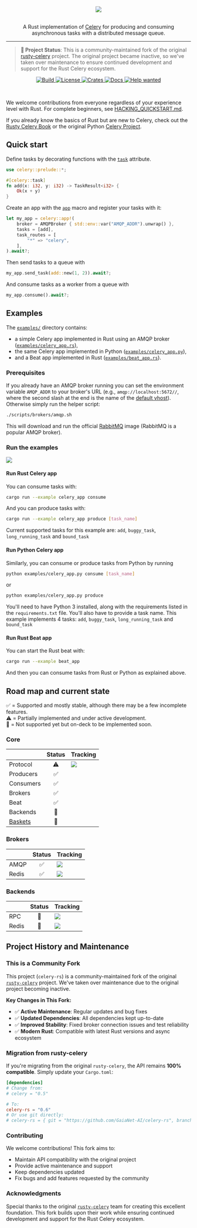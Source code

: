 <div align="center">
    <br>
    <img src="img/rusty-celery-logo-transparent.png"/>
    <br>
    <br>
    <p>
    A Rust implementation of <a href="https://github.com/celery/celery">Celery</a> for producing and consuming asynchronous tasks with a distributed message queue.
    </p>
    <hr/>
</div>

> **📢 Project Status**: This is a community-maintained fork of the original [rusty-celery](https://github.com/rusty-celery/rusty-celery) project. The original project became inactive, so we've taken over maintenance to ensure continued development and support for the Rust Celery ecosystem.

<p align="center">
    <a href="https://github.com/GaiaNet-AI/celery-rs/actions/workflows/ci.yml">
        <img alt="Build" src="https://github.com/GaiaNet-AI/celery-rs/actions/workflows/ci.yml/badge.svg?branch=main">
    </a>
    <a href="https://github.com/GaiaNet-AI/celery-rs/blob/main/LICENSE">
        <img alt="License" src="https://img.shields.io/github/license/GaiaNet-AI/celery-rs.svg?color=blue&cachedrop">
    </a>
    <a href="https://crates.io/crates/celery-rs">
        <img alt="Crates" src="https://img.shields.io/crates/v/celery-rs.svg?color=blue">
    </a>
    <a href="https://docs.rs/celery-rs/">
        <img alt="Docs" src="https://img.shields.io/badge/docs.rs-API%20docs-blue">
    </a>
    <a href="https://github.com/GaiaNet-AI/celery-rs/issues?q=is%3Aissue+is%3Aopen+label%3A%22help%20wanted%22">
        <img alt="Help wanted" src="https://img.shields.io/github/issues/GaiaNet-AI/celery-rs/help%20wanted?label=Help%20Wanted">
    </a>
</p>
<br/>


We welcome contributions from everyone regardless of your experience level with Rust. For complete beginners, see [HACKING_QUICKSTART.md](https://github.com/GaiaNet-AI/celery-rs/blob/main/HACKING_QUICKSTART.md).

If you already know the basics of Rust but are new to Celery, check out the [Rusty Celery Book](https://rusty-celery.github.io/) or the original Python [Celery Project](http://www.celeryproject.org/).

## Quick start

Define tasks by decorating functions with the [`task`](https://docs.rs/celery-rs/*/celery/attr.task.html) attribute.

```rust
use celery::prelude::*;

#[celery::task]
fn add(x: i32, y: i32) -> TaskResult<i32> {
    Ok(x + y)
}
```

Create an app with the [`app`](https://docs.rs/celery-rs/*/celery/macro.app.html) macro
and register your tasks with it:

```rust
let my_app = celery::app!(
    broker = AMQPBroker { std::env::var("AMQP_ADDR").unwrap() },
    tasks = [add],
    task_routes = [
        "*" => "celery",
    ],
).await?;
```

Then send tasks to a queue with

```rust
my_app.send_task(add::new(1, 2)).await?;
```

And consume tasks as a worker from a queue with

```rust
my_app.consume().await?;
```

## Examples

The [`examples/`](https://github.com/GaiaNet-AI/celery-rs/tree/main/examples) directory contains:

- a simple Celery app implemented in Rust using an AMQP broker ([`examples/celery_app.rs`](https://github.com/GaiaNet-AI/celery-rs/blob/main/examples/celery_app.rs)),
- the same Celery app implemented in Python ([`examples/celery_app.py`](https://github.com/GaiaNet-AI/celery-rs/blob/main/examples/celery_app.py)),
- and a Beat app implemented in Rust ([`examples/beat_app.rs`](https://github.com/GaiaNet-AI/celery-rs/blob/main/examples/beat_app.rs)).

### Prerequisites

If you already have an AMQP broker running you can set the environment variable `AMQP_ADDR` to your broker's URL (e.g., `amqp://localhost:5672//`, where
the second slash at the end is the name of the [default vhost](https://www.rabbitmq.com/access-control.html#default-state)).
Otherwise simply run the helper script:

```bash
./scripts/brokers/amqp.sh
```

This will download and run the official [RabbitMQ](https://www.rabbitmq.com/) image (RabbitMQ is a popular AMQP broker).

### Run the examples

![](./img/demo.gif)

#### Run Rust Celery app

You can consume tasks with:

```bash
cargo run --example celery_app consume
```

And you can produce tasks with:

```bash
cargo run --example celery_app produce [task_name]
```

Current supported tasks for this example are: `add`, `buggy_task`, `long_running_task` and `bound_task`

#### Run Python Celery app

Similarly, you can consume or produce tasks from Python by running


```bash
python examples/celery_app.py consume [task_name]
```

or

```bash
python examples/celery_app.py produce
```

You'll need to have Python 3 installed, along with the requirements listed in the `requirements.txt` file.  You'll also have to provide a task name. This example implements 4 tasks: `add`, `buggy_task`, `long_running_task` and `bound_task`

#### Run Rust Beat app

You can start the Rust beat with:

```bash
cargo run --example beat_app
```

And then you can consume tasks from Rust or Python as explained above.

## Road map and current state

✅ = Supported and mostly stable, although there may be a few incomplete features.<br/>
⚠️ = Partially implemented and under active development.<br/>
🔴 = Not supported yet but on-deck to be implemented soon.

### Core

|                  | Status  | Tracking  |
| ---------------- |:-------:| --------- |
| Protocol         | ⚠️      | [![](https://img.shields.io/github/issues/GaiaNet-AI/celery-rs/Protocol%20Feature?label=Issues)](https://github.com/GaiaNet-AI/celery-rs/issues?q=is%3Aissue+label%3A%22Protocol+Feature%22+is%3Aopen) |
| Producers        | ✅      | |
| Consumers        | ✅      | |
| Brokers          | ✅      | |
| Beat             | ✅      | |
| Backends         | 🔴      | |
| [Baskets](https://github.com/GaiaNet-AI/celery-rs/issues/53) | 🔴      | |

### Brokers

|       | Status | Tracking |
| ----- |:------:| -------- |
| AMQP  | ✅     | [![](https://img.shields.io/github/issues/GaiaNet-AI/celery-rs/Broker%3A%20AMQP?label=Issues)](https://github.com/GaiaNet-AI/celery-rs/labels/Broker%3A%20AMQP) |
| Redis | ✅     | [![](https://img.shields.io/github/issues/GaiaNet-AI/celery-rs/Broker%3A%20Redis?label=Issues)](https://github.com/GaiaNet-AI/celery-rs/labels/Broker%3A%20Redis) |

### Backends

|             | Status | Tracking |
| ----------- |:------:| -------- |
| RPC         | 🔴     | [![](https://img.shields.io/github/issues/GaiaNet-AI/celery-rs/Backend%3A%20RPC?label=Issues)](https://github.com/GaiaNet-AI/celery-rs/labels/Backend%3A%20RPC) |
| Redis       | 🔴     | [![](https://img.shields.io/github/issues/GaiaNet-AI/celery-rs/Backend%3A%20Redis?label=Issues)](https://github.com/GaiaNet-AI/celery-rs/labels/Backend%3A%20Redis) |

## Project History and Maintenance

### This is a Community Fork

This project (`celery-rs`) is a community-maintained fork of the original [`rusty-celery`](https://github.com/rusty-celery/rusty-celery) project. We've taken over maintenance due to the original project becoming inactive.

**Key Changes in This Fork:**
- ✅ **Active Maintenance**: Regular updates and bug fixes
- ✅ **Updated Dependencies**: All dependencies kept up-to-date
- ✅ **Improved Stability**: Fixed broker connection issues and test reliability
- ✅ **Modern Rust**: Compatible with latest Rust versions and async ecosystem

### Migration from rusty-celery

If you're migrating from the original `rusty-celery`, the API remains **100% compatible**. Simply update your `Cargo.toml`:

```toml
[dependencies]
# Change from:
# celery = "0.5"

# To:
celery-rs = "0.6"
# Or use git directly:
# celery-rs = { git = "https://github.com/GaiaNet-AI/celery-rs", branch = "main" }
```

### Contributing

We welcome contributions! This fork aims to:
- Maintain API compatibility with the original project
- Provide active maintenance and support
- Keep dependencies updated
- Fix bugs and add features requested by the community

### Acknowledgments

Special thanks to the original [`rusty-celery`](https://github.com/rusty-celery/rusty-celery) team for creating this excellent foundation. This fork builds upon their work while ensuring continued development and support for the Rust Celery ecosystem.

